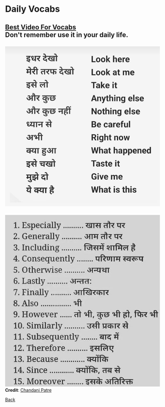 # Daily Vocabs


[Best Video For Vocabs](https://youtu.be/FuTIE7nHyOE?si=7zxpR5MVU-SbZshI)<br>
Don't remember use it in your daily life.
<br>
<br>
![Alt text](/courses/english/vocab-images/01.jpeg)
---
![Alt text](/courses/english/vocab-images/02.jpeg)
**Credit**: [Chandani Patre](https://github.com/chandanipatre)

[Back](/courses/english/readme.md)